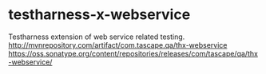 # testharness-x-webservice
Testharness extension of web service related testing.  
http://mvnrepository.com/artifact/com.tascape.qa/thx-webservice  
https://oss.sonatype.org/content/repositories/releases/com/tascape/qa/thx-webservice/
